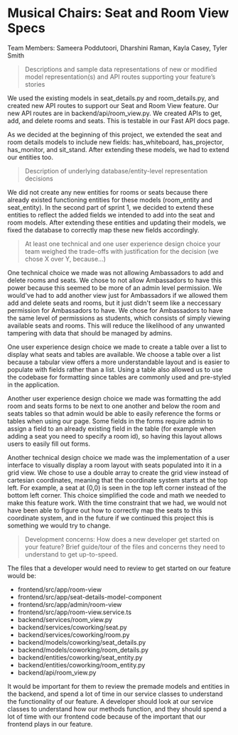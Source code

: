 # Musical Chairs: Seat and Room View Specs

Team Members: Sameera Poddutoori, Dharshini Raman, Kayla Casey, Tyler Smith

> Descriptions and sample data representations of new or modified model representation(s) and API routes supporting your feature’s stories

We used the existing models in seat_details.py and room_details.py, and created new API routes to support our Seat and Room View feature. Our new API routes are in backend/api/room_view.py. We created APIs to get, add, and delete rooms and seats. This is testable in our Fast API docs page.

As we decided at the beginning of this project, we extended the seat and room details models to include new fields: has_whiteboard, has_projector, has_monitor, and sit_stand. After extending these models, we had to extend our entities too.

> Description of underlying database/entity-level representation decisions

We did not create any new entities for rooms or seats because there already existed functioning entities for these models (room_entity and seat_entity). In the second part of sprint 1, we decided to extend these entities to reflect the added fields we intended to add into the seat and room models. After extending these entities and updating their models, we fixed the database to correctly map these new fields accordingly.

> At least one technical and one user experience design choice your team weighed the trade-offs with justification for the decision (we chose X over Y, because…)

One technical choice we made was not allowing Ambassadors to add and delete rooms and seats. We chose to not allow Ambassadors to have this power because this seemed to be more of an admin level permission. We would've had to add another view just for Ambassadors if we allowed them add and delete seats and rooms, but it just didn't seem like a neccessary permission for Ambassadors to have. We chose for Ambassadors to have the same level of permissions as students, which consists of simply viewing available seats and rooms. This will reduce the likelihood of any unwanted tampering with data that should be managed by admins.

One user experience design choice we made to create a table over a list to display what seats and tables are available. We choose a table over a list because a tabular view offers a more understandable layout and is easier to populate with fields rather than a list. Using a table also allowed us to use the codebase for formatting since tables are commonly used and pre-styled in the application.

Another user experience design choice we made was formatting the add room and seats forms to be next to one another and below the room and seats tables so that admin would be able to easily reference the forms or tables when using our page. Some fields in the forms require admin to assign a field to an already existing field in the table (for example when adding a seat you need to specify a room id), so having this layout allows users to easily fill out forms.

Another technical design choice we made was the implementation of a user interface to visually display a room layout with seats populated into it in a grid view. We chose to use a double array to create the grid view instead of cartesian coordinates, meaning that the coordinate system starts at the top left. For example, a seat at (0,0) is seen in the top left corner instead of the bottom left corner. This choice simplified the code and math we needed to make this feature work. With the time constraint that we had, we would not have been able to figure out how to correctly map the seats to this coordinate system, and in the future if we continued this project this is something we would try to change.

> Development concerns: How does a new developer get started on your feature? Brief guide/tour of the files and concerns they need to understand to get up-to-speed.

The files that a developer would need to review to get started on our feature would be:

- frontend/src/app/room-view
- frontend/src/app/seat-details-model-component
- frontend/src/app/admin/room-view
- frontend/src/app/room-view.service.ts
- backend/services/room_view.py
- backend/services/coworking/seat.py
- backend/services/coworking/room.py
- backend/models/coworking/seat_details.py
- backend/models/coworking/room_details.py
- backend/entities/coworking/seat_entity.py
- backend/entities/coworking/room_entity.py
- backend/api/room_view.py

It would be important for them to review the premade models and entities in the backend, and spend a lot of time in our service classes to understand the functionality of our feature. A developer should look at our service classes to understand how our methods function, and they should spend a lot of time with our frontend code because of the important that our frontend plays in our feature.